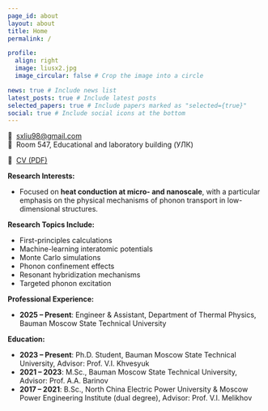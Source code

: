 ```yaml
---
page_id: about
layout: about
title: Home
permalink: /

profile:
  align: right
  image: liusx2.jpg
  image_circular: false # Crop the image into a circle

news: true # Include news list
latest_posts: true # Include latest posts
selected_papers: true # Include papers marked as "selected={true}"
social: true # Include social icons at the bottom
---
```


📧  [sxliu98@gmail.com](mailto:sxliu98@gmail.com)   
📍  Room 547, Educational and laboratory building (УЛК)

📄  [CV (PDF)](https://lyushisyan.github.io/assets/pdf/en-US/CV_LIU_EN.pdf)

**Research Interests:**  
- Focused on **heat conduction at micro- and nanoscale**, with a particular emphasis on the physical mechanisms of phonon transport in low-dimensional structures.

**Research Topics Include:**  
- First-principles calculations
- Machine-learning interatomic potentials
- Monte Carlo simulations
- Phonon confinement effects
- Resonant hybridization mechanisms
- Targeted phonon excitation

**Professional Experience:**
- **2025 – Present**: Engineer & Assistant, Department of Thermal Physics, Bauman Moscow State Technical University

**Education:**
- **2023 – Present**: Ph.D. Student, Bauman Moscow State Technical University, 
  Advisor: Prof. V.I. Khvesyuk
- **2021 – 2023**: M.Sc., Bauman Moscow State Technical University, 
  Advisor: Prof. A.A. Barinov
- **2017 – 2021**: B.Sc., North China Electric Power University & Moscow Power Engineering Institute (dual degree), 
  Advisor: Prof. V.I. Melikhov

